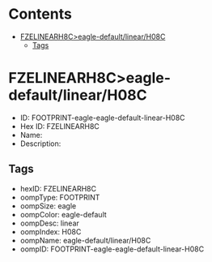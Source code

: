 



Contents
========

* [FZELINEARH8C>eagle-default/linear/H08C](#fzelinearh8ceagle-defaultlinearh08c)
	* [Tags](#tags)

# FZELINEARH8C>eagle-default/linear/H08C

- ID: FOOTPRINT-eagle-eagle-default-linear-H08C
- Hex ID: FZELINEARH8C
- Name: 
- Description: 

## Tags

- hexID: FZELINEARH8C
- oompType: FOOTPRINT
- oompSize: eagle
- oompColor: eagle-default
- oompDesc: linear
- oompIndex: H08C
- oompName: eagle-default/linear/H08C
- oompID: FOOTPRINT-eagle-eagle-default-linear-H08C
